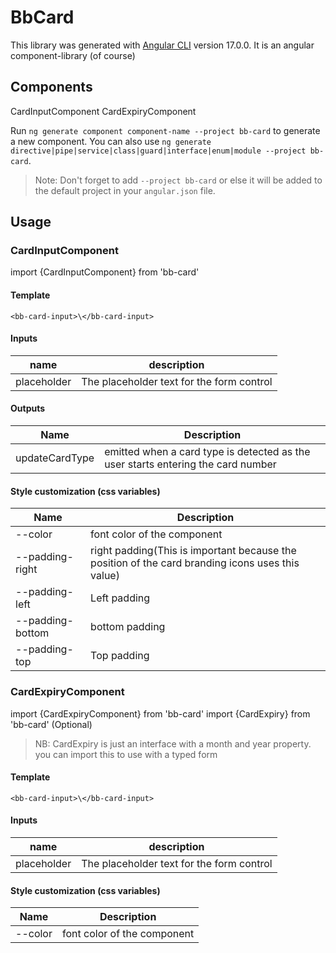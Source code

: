 # BbCard

This library was generated with [Angular CLI](https://github.com/angular/angular-cli) version 17.0.0.
It is an angular component-library (of course)

## Components
CardInputComponent
CardExpiryComponent

Run `ng generate component component-name --project bb-card` to generate a new component. You can also use `ng generate directive|pipe|service|class|guard|interface|enum|module --project bb-card`.
> Note: Don't forget to add `--project bb-card` or else it will be added to the default project in your `angular.json` file. 

## Usage
### CardInputComponent
import {CardInputComponent} from 'bb-card'
#### Template
`<bb-card-input>\</bb-card-input>`
#### Inputs
|name|description|
|----|-----------|
|placeholder|The placeholder text for the form control|

#### Outputs
| Name | Description |
|------|--------------|
| updateCardType | emitted when a card type is detected as the user starts entering the card number |

#### Style customization (css variables)
| Name | Description |
|------|--------------|
| --color | font color of the component |
| --padding-right | right padding(This is important because the position of the card branding icons uses this value) |
| --padding-left | Left padding|
| --padding-bottom | bottom padding |
| --padding-top | Top padding |


### CardExpiryComponent
import {CardExpiryComponent} from 'bb-card'
import {CardExpiry} from 'bb-card' (Optional)
> NB: CardExpiry is just an interface with a month and year property. you can import this to use with a typed form
#### Template
`<bb-card-input>\</bb-card-input>`
#### Inputs
|name|description|
|----|-----------|
|placeholder|The placeholder text for the form control|

#### Style customization (css variables)
| Name | Description |
|------|--------------|
| --color | font color of the component |
